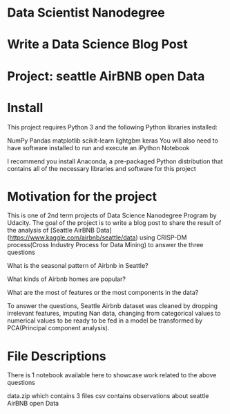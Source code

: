 # Data Scientist Nanodegree

# Write a Data Science Blog Post

# Project: seattle AirBNB open Data

# Install

This project requires Python 3 and the following Python libraries installed:

NumPy
Pandas
matplotlib
scikit-learn
lightgbm
keras
You will also need to have software installed to run and execute an iPython Notebook

I recommend you install Anaconda, a pre-packaged Python distribution that contains all of the necessary libraries and software for this project

# Motivation for the project
This is one of 2nd term projects of Data Science Nanodegree Program by Udacity. The goal of the project is to write a blog post to share the result of the analysis of [Seattle AirBNB Data] (https://www.kaggle.com/airbnb/seattle/data) using CRISP-DM process(Cross Industry Process for Data Mining) to answer the three questions

What is the seasonal pattern of Airbnb in Seattle?


What kinds of Airbnb homes are popular?


What are the most of features or the most components in the data? 

To answer the questions, Seattle Airbnb dataset was cleaned by dropping irrelevant features, imputing Nan data, changing from categorical values to numerical values to be ready to be fed in a model be transformed by PCA(Principal component analysis).

# File Descriptions
There is 1 notebook available here to showcase work related to the above questions


data.zip which contains 3 files csv contains observations about seattle AirBNB open Data 
